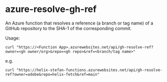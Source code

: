 # azure-resolve-gh-ref
An Azure function that resolves a reference (a branch or tag name) of a GitHub repository to the SHA-1 of the corresponding commit.

Usage:

```
curl "https://<Function App>.azurewebsites.net/api/gh-resolve-ref?owner=<gh owner/org>&repo=<gh repo>&ref=<branch/tag name>"
```
e.g.
```
curl "https://helix-stefan-functions.azurewebsites.net/api/gh-resolve-ref?owner=adobe&repo=helix-fetch&ref=main"
```
